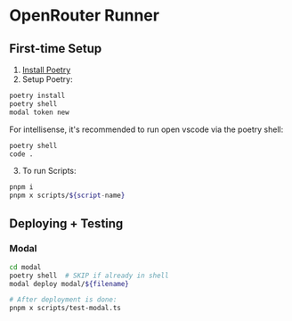 # OpenRouter Runner

## First-time Setup

1. [Install Poetry](https://python-poetry.org/docs/#system-requirements)
2. Setup Poetry:

```sh
poetry install
poetry shell
modal token new
```

For intellisense, it's recommended to run open vscode via the poetry shell:

```sh
poetry shell
code .
```

3. To run Scripts:

```sh
pnpm i
pnpm x scripts/${script-name}
```

## Deploying + Testing

### Modal

```sh
cd modal
poetry shell  # SKIP if already in shell
modal deploy modal/${filename}

# After deployment is done:
pnpm x scripts/test-modal.ts
```
